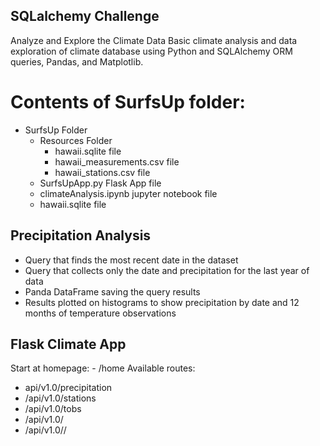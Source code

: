 ## SQLalchemy Challenge

Analyze and Explore the Climate Data
Basic climate analysis and data exploration of climate database using Python and SQLAlchemy ORM queries, Pandas, and Matplotlib.

# Contents of SurfsUp folder:
  - SurfsUp Folder
    - Resources Folder
      - hawaii.sqlite file
      - hawaii_measurements.csv file
      - hawaii_stations.csv file
    - SurfsUpApp.py Flask App file
    - climateAnalysis.ipynb jupyter notebook file
    - hawaii.sqlite file
   
## Precipitation Analysis
  - Query that finds the most recent date in the dataset
  - Query that collects only the date and precipitation for the last year of data
  - Panda DataFrame saving the query results
  - Results plotted on histograms to show precipitation by date and 12 months of temperature observations

## Flask Climate App
  Start at homepage:
    - /home
  Available routes:
  - api/v1.0/precipitation
  - /api/v1.0/stations
  - /api/v1.0/tobs
  - /api/v1.0/<start>
  - /api/v1.0/<start>/<end>





